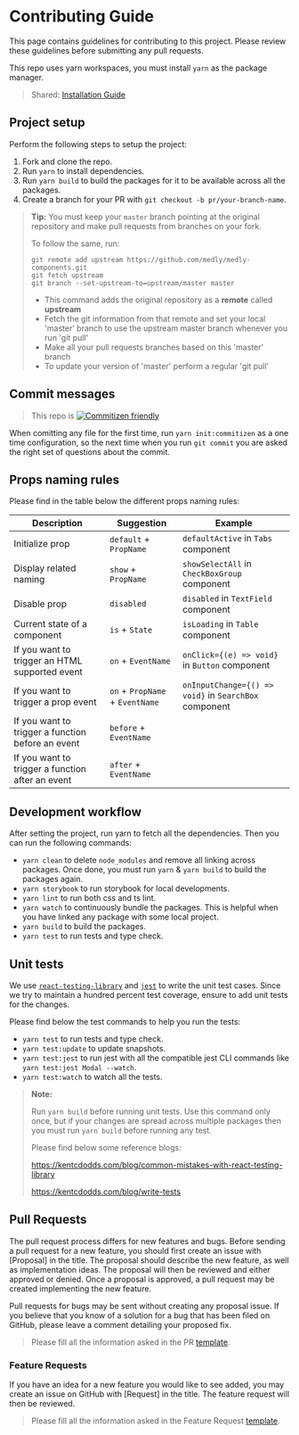# Contributing Guide 

This page contains guidelines for contributing to this project. Please review these guidelines before submitting any pull requests.

This repo uses yarn workspaces, you must install `yarn` as the package manager.

> Shared: [Installation Guide](https://yarnpkg.com/en/docs/install)

## Project setup

Perform the following steps to setup the project:

1. Fork and clone the repo.
2. Run `yarn` to install dependencies.
3. Run `yarn build` to build the packages for it to be available across all the packages.
4. Create a branch for your PR with `git checkout -b pr/your-branch-name`.

> **Tip:** You must keep your `master` branch pointing at the original repository and make pull requests from branches on your fork. 
> 
> To follow the same, run:
>
> ```properties
> git remote add upstream https://github.com/medly/medly-components.git
> git fetch upstream
> git branch --set-upstream-to=upstream/master master
> ```
> 
> - This command adds the original repository as a **remote** called **upstream**
> - Fetch the git information from that remote and set your local 'master' branch to use the upstream master branch whenever you run 'git pull'
> - Make all your pull requests branches based on this 'master' branch
> - To update your version of 'master' perform a regular 'git pull'


## Commit messages

> This repo is [![Commitizen friendly](https://img.shields.io/badge/commitizen-friendly-brightgreen.svg)](http://commitizen.github.io/cz-cli/)

When comitting any file for the first time, run `yarn init:commitizen` as a one time configuration, so the next time when you run `git commit` you are asked the right set of questions about the commit.

## Props naming rules

Please find in the table below the different props naming rules: 

| Description                                       | Suggestion                      | Example                                               |
| ------------------------------------------------- | ------------------------------- | ----------------------------------------------------- |
| Initialize prop                                   | `default` + `PropName`          | `defaultActive` in `Tabs` component                   |
| Display related naming                            | `show` + `PropName`             | `showSelectAll` in `CheckBoxGroup` component          |
| Disable prop                                      | `disabled`                      | `disabled` in `TextField` component                   |
| Current state of a component                      | `is` + `State`                  | `isLoading` in `Table` component                      |
| If you want to trigger an HTML supported event    | `on` + `EventName`              | `onClick={(e) => void}` in `Button` component         |
| If you want to trigger a prop event               | `on` + `PropName` + `EventName` | `onInputChange={() => void}` in `SearchBox` component |
| If you want to trigger a function before an event | `before` + `EventName`          |                                                       |
| If you want to trigger a function after an event  | `after` + `EventName`           |                                                       |

## Development workflow

After setting the project, run yarn to fetch all the dependencies. Then you can run the following commands:

- `yarn clean` to delete `node_modules` and remove all linking across packages. Once done, you must run `yarn` & `yarn build` to build the packages again.
- `yarn storybook` to run storybook for local developments.
- `yarn lint` to run both css and ts lint.
- `yarn watch` to continuously bundle the packages. This is helpful when you have linked any package with some local project.
- `yarn build` to build the packages.
- `yarn test` to run tests and type check.

## Unit tests

We use [`react-testing-library`](https://testing-library.com/docs/react-testing-library/intro) and [`jest`](https://jestjs.io/) to write the unit test cases. Since we try to maintain a hundred percent test coverage, ensure to add unit tests for the changes.

Please find below the test commands to help you run the tests:

- `yarn test` to run tests and type check.
- `yarn test:update` to update snapshots.
- `yarn test:jest` to run jest with all the compatible jest CLI commands like `yarn test:jest Modal --watch`.
- `yarn test:watch` to watch all the tests.

> **Note:**
>
> Run `yarn build` before running unit tests. Use this command only once, but if your changes are spread across multiple packages then you must run `yarn build` before running any test.
>
> Please find below some reference blogs:
>   
> https://kentcdodds.com/blog/common-mistakes-with-react-testing-library
>
> https://kentcdodds.com/blog/write-tests


## Pull Requests
The pull request process differs for new features and bugs. Before sending a pull request for a new feature, you should first create an issue with [Proposal] in the title. The proposal should describe the new feature, as well as implementation ideas. The proposal will then be reviewed and either approved or denied. Once a proposal is approved, a pull request may be created implementing the new feature.

Pull requests for bugs may be sent without creating any proposal issue. If you believe that you know of a solution for a bug that has been filed on GitHub, please leave a comment detailing your proposed fix. 

> Please fill all the information asked in the PR [template](https://github.com/medly/medly-components/blob/master/.github/PULL_REQUEST_TEMPLATE.md).

### Feature Requests
If you have an idea for a new feature you would like to see added, you may create an issue on GitHub with [Request] in the title. The feature request will then be reviewed.

> Please fill all the information asked in the Feature Request [template](https://github.com/medly/medly-components/blob/master/.github/ISSUE_TEMPLATE/feature_request.md).
